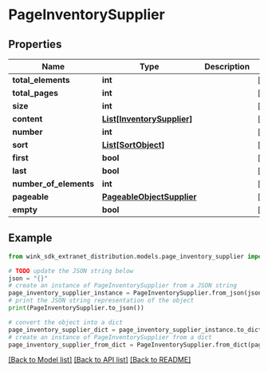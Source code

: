 # PageInventorySupplier


## Properties

Name | Type | Description | Notes
------------ | ------------- | ------------- | -------------
**total_elements** | **int** |  | [optional] 
**total_pages** | **int** |  | [optional] 
**size** | **int** |  | [optional] 
**content** | [**List[InventorySupplier]**](InventorySupplier.md) |  | [optional] 
**number** | **int** |  | [optional] 
**sort** | [**List[SortObject]**](SortObject.md) |  | [optional] 
**first** | **bool** |  | [optional] 
**last** | **bool** |  | [optional] 
**number_of_elements** | **int** |  | [optional] 
**pageable** | [**PageableObjectSupplier**](PageableObjectSupplier.md) |  | [optional] 
**empty** | **bool** |  | [optional] 

## Example

```python
from wink_sdk_extranet_distribution.models.page_inventory_supplier import PageInventorySupplier

# TODO update the JSON string below
json = "{}"
# create an instance of PageInventorySupplier from a JSON string
page_inventory_supplier_instance = PageInventorySupplier.from_json(json)
# print the JSON string representation of the object
print(PageInventorySupplier.to_json())

# convert the object into a dict
page_inventory_supplier_dict = page_inventory_supplier_instance.to_dict()
# create an instance of PageInventorySupplier from a dict
page_inventory_supplier_from_dict = PageInventorySupplier.from_dict(page_inventory_supplier_dict)
```
[[Back to Model list]](../README.md#documentation-for-models) [[Back to API list]](../README.md#documentation-for-api-endpoints) [[Back to README]](../README.md)


